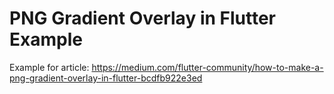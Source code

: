 # PNG Gradient Overlay in Flutter Example

Example for article: https://medium.com/flutter-community/how-to-make-a-png-gradient-overlay-in-flutter-bcdfb922e3ed
